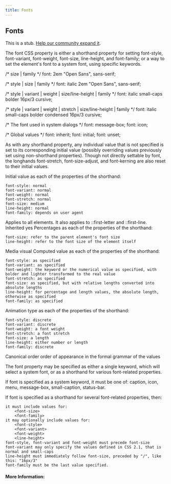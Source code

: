 ```yaml
---
title: Fonts
---
```

## Fonts

This is a stub. <a href='https://github.com/freecodecamp/guides/tree/master/src/pages/css/fonts/index.md' target='_blank' rel='nofollow'>Help our community expand it</a>.

The font CSS property is either a shorthand property for setting font-style, font-variant, font-weight, font-size, line-height, and font-family; or a way to set the element's font to a system font, using specific keywords.

/* size | family */
font: 2em "Open Sans", sans-serif;

/* style | size | family */
font: italic 2em "Open Sans", sans-serif;

/* style | variant | weight | size/line-height | family */
font: italic small-caps bolder 16px/3 cursive;

/* style | variant | weight | stretch | size/line-height | family */
font: italic small-caps bolder condensed 16px/3 cursive;

/* The font used in system dialogs */
font: message-box;
font: icon;

/* Global values */
font: inherit;
font: initial;
font: unset;

As with any shorthand property, any individual value that is not specified is set to its corresponding initial value (possibly overriding values previously set using non-shorthand properties). Though not directly settable by font, the longhands font-stretch, font-size-adjust, and font-kerning are also reset to their initial values.

Initial value	as each of the properties of the shorthand:

    font-style: normal
    font-variant: normal
    font-weight: normal
    font-stretch: normal
    font-size: medium
    line-height: normal
    font-family: depends on user agent

Applies to	all elements. It also applies to ::first-letter and ::first-line.
Inherited	yes
Percentages	as each of the properties of the shorthand:

    font-size: refer to the parent element's font size
    line-height: refer to the font size of the element itself

Media	visual
Computed value	as each of the properties of the shorthand:

    font-style: as specified
    font-variant: as specified
    font-weight: the keyword or the numerical value as specified, with bolder and lighter transformed to the real value
    font-stretch: as specified
    font-size: as specified, but with relative lengths converted into absolute lengths
    line-height: for percentage and length values, the absolute length, otherwise as specified
    font-family: as specified

Animation type	as each of the properties of the shorthand:

    font-style: discrete
    font-variant: discrete
    font-weight: a font weight
    font-stretch: a font stretch
    font-size: a length
    line-height: either number or length
    font-family: discrete

Canonical order	order of appearance in the formal grammar of the values



The font property may be specified as either a single keyword, which will select a system font, or as a shorthand for various font-related properties.

If font is specified as a system keyword, it must be one of: caption, icon, menu, message-box, small-caption, status-bar.

If font is specified as a shorthand for several font-related properties, then:

    it must include values for:
        <font-size>
        <font-family>
    it may optionally include values for:
        <font-style>
        <font-variant>
        <font-weight>
        <line-height>
    font-style, font-variant and font-weight must precede font-size
    font-variant may only specify the values defined in CSS 2.1, that is normal and small-caps
    line-height must immediately follow font-size, preceded by "/", like this: "16px/3"
    font-family must be the last value specified.

#### More Information:
<!-- Please add any articles you think might be helpful to read before writing the article -->


